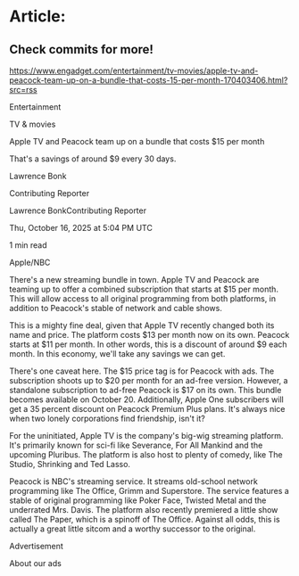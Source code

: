 # Article:

## Check commits for more!
https://www.engadget.com/entertainment/tv-movies/apple-tv-and-peacock-team-up-on-a-bundle-that-costs-15-per-month-170403406.html?src=rss

Entertainment

TV & movies

Apple TV and Peacock team up on a bundle that costs $15 per month

That's a savings of around $9 every 30 days.

Lawrence Bonk

Contributing Reporter

Lawrence BonkContributing Reporter

Thu, October 16, 2025 at 5:04 PM UTC

1 min read

Apple/NBC

There's a new streaming bundle in town. Apple TV and Peacock are teaming up to offer a combined subscription that starts at $15 per month. This will allow access to all original programming from both platforms, in addition to Peacock's stable of network and cable shows.

This is a mighty fine deal, given that Apple TV recently changed both its name and price. The platform costs $13 per month now on its own. Peacock starts at $11 per month. In other words, this is a discount of around $9 each month. In this economy, we'll take any savings we can get.

There's one caveat here. The $15 price tag is for Peacock with ads. The subscription shoots up to $20 per month for an ad-free version. However, a standalone subscription to ad-free Peacock is $17 on its own. This bundle becomes available on October 20. Additionally, Apple One subscribers will get a 35 percent discount on Peacock Premium Plus plans. It's always nice when two lonely corporations find friendship, isn't it?

For the uninitiated, Apple TV is the company's big-wig streaming platform. It's primarily known for sci-fi like Severance, For All Mankind and the upcoming Pluribus. The platform is also host to plenty of comedy, like The Studio, Shrinking and Ted Lasso.

Peacock is NBC's streaming service. It streams old-school network programming like The Office, Grimm and Superstore. The service features a stable of original programming like Poker Face, Twisted Metal and the underrated Mrs. Davis. The platform also recently premiered a little show called The Paper, which is a spinoff of The Office. Against all odds, this is actually a great little sitcom and a worthy successor to the original.

Advertisement

About our ads